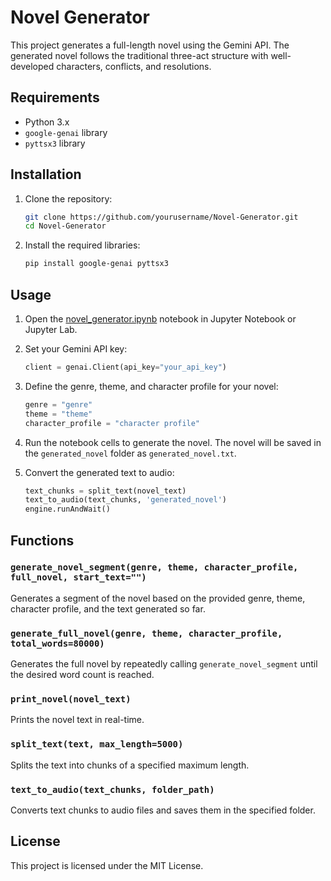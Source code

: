 # Novel Generator

This project generates a full-length novel using the Gemini API. The generated novel follows the traditional three-act structure with well-developed characters, conflicts, and resolutions.

## Requirements

- Python 3.x
- `google-genai` library
- `pyttsx3` library

## Installation

1. Clone the repository:
    ```sh
    git clone https://github.com/yourusername/Novel-Generator.git
    cd Novel-Generator
    ```

2. Install the required libraries:
    ```sh
    pip install google-genai pyttsx3
    ```

## Usage

1. Open the [novel_generator.ipynb](http://_vscodecontentref_/2) notebook in Jupyter Notebook or Jupyter Lab.

2. Set your Gemini API key:
    ```python
    client = genai.Client(api_key="your_api_key")
    ```

3. Define the genre, theme, and character profile for your novel:
    ```python
    genre = "genre"
    theme = "theme"
    character_profile = "character profile"
    ```

4. Run the notebook cells to generate the novel. The novel will be saved in the `generated_novel` folder as `generated_novel.txt`.

5. Convert the generated text to audio:
    ```python
    text_chunks = split_text(novel_text)
    text_to_audio(text_chunks, 'generated_novel')
    engine.runAndWait()
    ```

## Functions

### `generate_novel_segment(genre, theme, character_profile, full_novel, start_text="")`
Generates a segment of the novel based on the provided genre, theme, character profile, and the text generated so far.

### `generate_full_novel(genre, theme, character_profile, total_words=80000)`
Generates the full novel by repeatedly calling `generate_novel_segment` until the desired word count is reached.

### `print_novel(novel_text)`
Prints the novel text in real-time.

### `split_text(text, max_length=5000)`
Splits the text into chunks of a specified maximum length.

### `text_to_audio(text_chunks, folder_path)`
Converts text chunks to audio files and saves them in the specified folder.

## License

This project is licensed under the MIT License.

